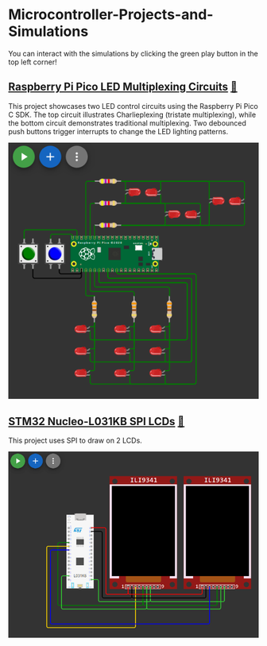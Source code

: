 # Microcontroller-Projects-and-Simulations
You can interact with the simulations by clicking the green play button in the top left corner!


## [Raspberry Pi Pico LED Multiplexing Circuits](https://wokwi.com/projects/402600052539404289)  <a align="right" href="https://github.com/caite21/Microcontroller-Projects-and-Simulations/tree/main/led-multiplexing">📁</a>
This project showcases two LED control circuits using the Raspberry Pi Pico C SDK. The top circuit illustrates Charlieplexing (tristate multiplexing), while the bottom circuit demonstrates traditional multiplexing. Two debounced push buttons trigger interrupts to change the LED lighting patterns. 

[![Simulation Link](led-multiplexing/led-simulation.png?raw=true "LED Multiplexing Simulation")](https://wokwi.com/projects/402600052539404289)


## [STM32 Nucleo-L031KB SPI LCDs](https://wokwi.com/projects/407508354951961601) <a align="right" href="https://github.com/caite21/Microcontroller-Projects-and-Simulations/tree/main/SPI-LCDs">📁</a>
This project uses SPI to draw on 2 LCDs.

[![Simulation Link](SPI-LCDs/spi-lcds-simulation.png?raw=true "SPI LCDs Simulation")](https://wokwi.com/projects/407508354951961601)

